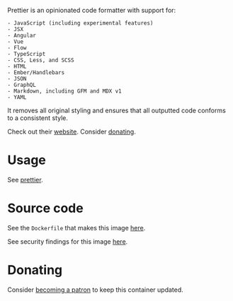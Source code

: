Prettier is an opinionated code formatter with support for:

    - JavaScript (including experimental features)
    - JSX
    - Angular
    - Vue
    - Flow
    - TypeScript
    - CSS, Less, and SCSS
    - HTML
    - Ember/Handlebars
    - JSON
    - GraphQL
    - Markdown, including GFM and MDX v1
    - YAML

It removes all original styling and ensures that all outputted code conforms to a consistent style.

Check out their [website](https://prettier.io/). Consider [donating](https://opencollective.com/prettier).

# Usage

See [prettier](https://github.com/akiraheid/containerfiles/blob/master/prettier/prettier).

# Source code

See the `Dockerfile` that makes this image [here](https://github.com/akiraheid/containerfiles).

See security findings for this image [here](https://akiraheid.github.io/containerfiles/).

# Donating

Consider [becoming a patron](https://www.patreon.com/akiracode) to keep this container updated.
